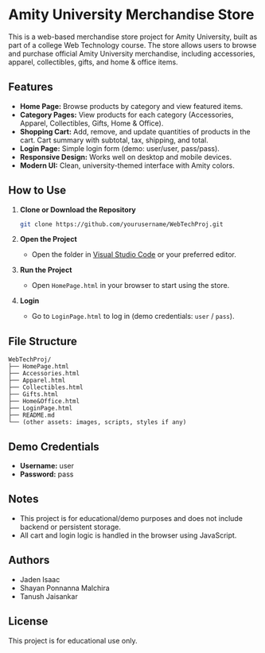 # Amity University Merchandise Store

This is a web-based merchandise store project for Amity University, built as part of a college Web Technology course. The store allows users to browse and purchase official Amity University merchandise, including accessories, apparel, collectibles, gifts, and home & office items.

## Features

- **Home Page:** Browse products by category and view featured items.
- **Category Pages:** View products for each category (Accessories, Apparel, Collectibles, Gifts, Home & Office).
- **Shopping Cart:** Add, remove, and update quantities of products in the cart. Cart summary with subtotal, tax, shipping, and total.
- **Login Page:** Simple login form (demo: user/user, pass/pass).
- **Responsive Design:** Works well on desktop and mobile devices.
- **Modern UI:** Clean, university-themed interface with Amity colors.

## How to Use

1. **Clone or Download the Repository**
   ```sh
   git clone https://github.com/yourusername/WebTechProj.git
   ```
2. **Open the Project**
   - Open the folder in [Visual Studio Code](https://code.visualstudio.com/) or your preferred editor.

3. **Run the Project**
   - Open `HomePage.html` in your browser to start using the store.

4. **Login**
   - Go to `LoginPage.html` to log in (demo credentials: `user` / `pass`).

## File Structure

```
WebTechProj/
├── HomePage.html
├── Accessories.html
├── Apparel.html
├── Collectibles.html
├── Gifts.html
├── Home&Office.html
├── LoginPage.html
├── README.md
└── (other assets: images, scripts, styles if any)
```

## Demo Credentials

- **Username:** user
- **Password:** pass

## Notes

- This project is for educational/demo purposes and does not include backend or persistent storage.
- All cart and login logic is handled in the browser using JavaScript.

## Authors

- Jaden Isaac
- Shayan Ponnanna Malchira
- Tanush Jaisankar

## License

This project is for educational use only.
